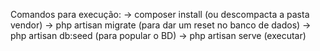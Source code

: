Comandos para execução:
-> composer install (ou descompacta a pasta vendor)
-> php artisan migrate (para dar um reset no banco de dados)
-> php artisan db:seed (para popular o BD)
-> php artisan serve (executar)